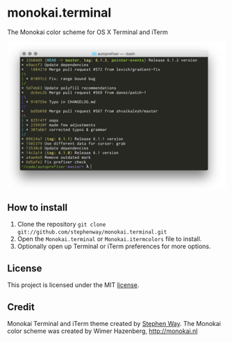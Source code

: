 # monokai.terminal
The Monokai color scheme for OS X Terminal and iTerm


![screenshot](screenshot.png)

## How to install

1. Clone the repository `git clone git://github.com/stephenway/monokai.terminal.git`
2. Open the `Monokai.terminal` or `Monokai.itermcolors` file to install.
3. Optionally open up Terminal or iTerm  preferences for more options.

## License
This project is licensed under the MIT [license](LICENSE).

## Credit
Monokai Terminal and iTerm theme created by [Stephen Way](https://github.com/stephenway).
The Monokai color scheme was created by Wimer Hazenberg, http://monokai.nl
